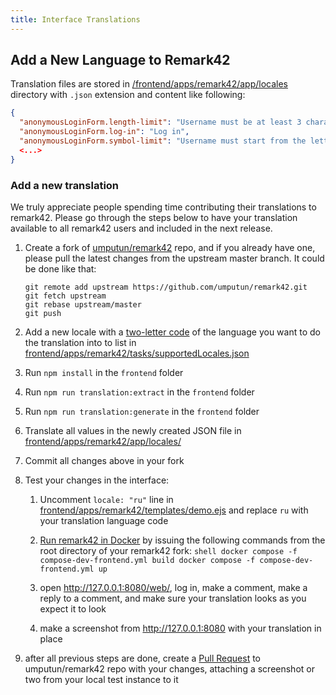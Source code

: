 ```yaml
---
title: Interface Translations
---
```


## Add a New Language to Remark42

Translation files are stored in [/frontend/apps/remark42/app/locales](https://github.com/umputun/remark42/tree/master/frontend/apps/remark42/app/locales)
directory with `.json` extension and content like following:

```json
{
  "anonymousLoginForm.length-limit": "Username must be at least 3 characters long",
  "anonymousLoginForm.log-in": "Log in",
  "anonymousLoginForm.symbol-limit": "Username must start from the letter and contain only Latin letters, numbers, underscores, and spaces",
  <...>
}
```

### Add a new translation

We truly appreciate people spending time contributing their translations to remark42. Please go through the steps
below to have your translation available to all remark42 users and included in the next release.

1.  Create a fork of [umputun/remark42](https://github.com/umputun/remark42) repo, and if you already have one, please pull the latest changes from the upstream master branch. It could be done like that:

    ```shell
    git remote add upstream https://github.com/umputun/remark42.git
    git fetch upstream
    git rebase upstream/master
    git push
    ```

1.  Add a new locale with a [two-letter code](https://en.wikipedia.org/wiki/List_of_ISO_639-1_codes) of the language you want to do the translation into to list in [frontend/apps/remark42/tasks/supportedLocales.json](https://github.com/umputun/remark42/blob/master/frontend/apps/remark42/tasks/supportedLocales.json)
1.  Run `npm install` in the `frontend` folder
1.  Run `npm run translation:extract` in the `frontend` folder
1.  Run `npm run translation:generate` in the `frontend` folder
1.  Translate all values in the newly created JSON file in
    [frontend/apps/remark42/app/locales/](https://github.com/umputun/remark42/tree/master/frontend/apps/remark42/app/locales)
1.  Commit all changes above in your fork
1.  Test your changes in the interface:

    1.  Uncomment `locale: "ru"` line in [frontend/apps/remark42/templates/demo.ejs](https://github.com/umputun/remark42/blob/master/frontend/apps/remark42/templates/demo.ejs) and replace `ru` with your translation language code
    2.  [Run remark42 in Docker](https://github.com/umputun/remark42#development) by issuing the following commands from the root directory of your remark42 fork:
        `shell docker compose -f compose-dev-frontend.yml build docker compose -f compose-dev-frontend.yml up `

    3.  open <http://127.0.0.1:8080/web/>, log in, make a comment, make a reply to a comment, and make sure your translation looks as you expect it to look
    4.  make a screenshot from <http://127.0.0.1:8080> with your translation in place

1.  after all previous steps are done, create a [Pull Request](https://github.com/umputun/remark42/pulls) to umputun/remark42 repo with your changes, attaching a screenshot or two from your local test instance to it
